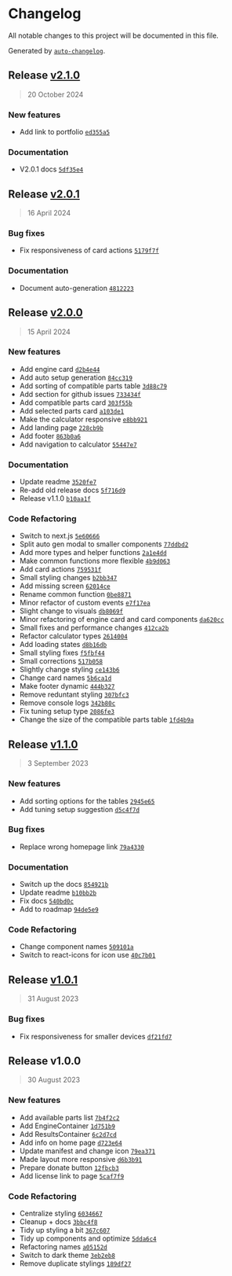 # Changelog

All notable changes to this project will be documented in this file.

Generated by [`auto-changelog`](https://github.com/CookPete/auto-changelog).

## Release [v2.1.0](https://github.com/TryphonX/CMS-Tuning-Calculator/compare/v2.0.1...v2.1.0)

> 20 October 2024

### New features

- Add link to portfolio [`ed355a5`](https://github.com/TryphonX/CMS-Tuning-Calculator/commit/ed355a5c8c3ac71bce373d7ef79eaf8614906cfa)

### Documentation

- V2.0.1 docs [`5df35e4`](https://github.com/TryphonX/CMS-Tuning-Calculator/commit/5df35e4be619112a7ec0f8471ce353efa15aab38)

## Release [v2.0.1](https://github.com/TryphonX/CMS-Tuning-Calculator/compare/v2.0.0...v2.0.1)

> 16 April 2024

### Bug fixes

- Fix responsiveness of card actions [`5179f7f`](https://github.com/TryphonX/CMS-Tuning-Calculator/commit/5179f7fc1e691ccc1786c9f34cac1e640bb4824a)

### Documentation

- Document auto-generation [`4812223`](https://github.com/TryphonX/CMS-Tuning-Calculator/commit/48122234e68d572a1bb99048131f6bdd9a98369c)

## Release [v2.0.0](https://github.com/TryphonX/CMS-Tuning-Calculator/compare/v1.1.0...v2.0.0)

> 15 April 2024

### New features

- Add engine card [`d2b4e44`](https://github.com/TryphonX/CMS-Tuning-Calculator/commit/d2b4e440014ce198f3242b697f7d09aa4619ca16)
- Add auto setup generation [`84cc319`](https://github.com/TryphonX/CMS-Tuning-Calculator/commit/84cc319ad2e918c033caaaa6e57ca8a8300370eb)
- Add sorting of compatible parts table [`3d88c79`](https://github.com/TryphonX/CMS-Tuning-Calculator/commit/3d88c79e40e9603f0ccdea2eadcdcfd3a38b5b23)
- Add section for github issues [`733434f`](https://github.com/TryphonX/CMS-Tuning-Calculator/commit/733434f75421931c18f0493b58be3ad1b3fea554)
- Add compatible parts card [`303f55b`](https://github.com/TryphonX/CMS-Tuning-Calculator/commit/303f55bfb43d250acb533e1e549323e8557b8afa)
- Add selected parts card [`a103de1`](https://github.com/TryphonX/CMS-Tuning-Calculator/commit/a103de1c7e4cf7f772d3193829116f1667eae1e7)
- Make the calculator responsive [`e8bb921`](https://github.com/TryphonX/CMS-Tuning-Calculator/commit/e8bb921bd568178201fda3fce3888c2e6598cf2a)
- Add landing page [`228cb9b`](https://github.com/TryphonX/CMS-Tuning-Calculator/commit/228cb9b8c2d0f98203709aea3eeea39ad47052b8)
- Add footer [`863b0a6`](https://github.com/TryphonX/CMS-Tuning-Calculator/commit/863b0a62c33026e0ba1b537652c68670809d03cc)
- Add navigation to calculator [`55447e7`](https://github.com/TryphonX/CMS-Tuning-Calculator/commit/55447e78ebcc9674e4b751725d4412cfab22a4a6)

### Documentation

- Update readme [`3520fe7`](https://github.com/TryphonX/CMS-Tuning-Calculator/commit/3520fe79877da45e3683c01cadfd97a882d45900)
- Re-add old release docs [`5f716d9`](https://github.com/TryphonX/CMS-Tuning-Calculator/commit/5f716d92efef714efdfbc45157740f5a03c3f187)
- Release v1.1.0 [`b10aa1f`](https://github.com/TryphonX/CMS-Tuning-Calculator/commit/b10aa1f3becfb73895c4112fd1e329bffd3daba0)

### Code Refactoring

- Switch to next.js [`5e60666`](https://github.com/TryphonX/CMS-Tuning-Calculator/commit/5e60666c4ce7b009747220cfa0bc830b7b5624e0)
- Split auto gen modal to smaller components [`77ddbd2`](https://github.com/TryphonX/CMS-Tuning-Calculator/commit/77ddbd215f59102bd4af04d6023485c330c8c160)
- Add more types and helper functions [`2a1e4dd`](https://github.com/TryphonX/CMS-Tuning-Calculator/commit/2a1e4ddce4e77ef5ce720d156f8a5de06f8cd053)
- Make common functions more flexible [`4b9d063`](https://github.com/TryphonX/CMS-Tuning-Calculator/commit/4b9d0630a4965cbd9c3064046ea941edf421a007)
- Add card actions [`759531f`](https://github.com/TryphonX/CMS-Tuning-Calculator/commit/759531f2c190a8417a2ac32213dbd3aea940781d)
- Small styling changes [`b2bb347`](https://github.com/TryphonX/CMS-Tuning-Calculator/commit/b2bb347a5c150126b28b874c37afe7dc9398efe3)
- Add missing screen [`62014ce`](https://github.com/TryphonX/CMS-Tuning-Calculator/commit/62014ce911c149d9f3e586d7db4c105362b74bbe)
- Rename common function [`0be8871`](https://github.com/TryphonX/CMS-Tuning-Calculator/commit/0be8871b009d5cb1af8b073926365c192006e074)
- Minor refactor of custom events [`e7f17ea`](https://github.com/TryphonX/CMS-Tuning-Calculator/commit/e7f17eab6decfbc17a4558efc6816e33e63f5180)
- Slight change to visuals [`db8069f`](https://github.com/TryphonX/CMS-Tuning-Calculator/commit/db8069f035dccc723ccb3e330c96ca40f8b4849e)
- Minor refactoring of engine card and card components [`da620cc`](https://github.com/TryphonX/CMS-Tuning-Calculator/commit/da620ccf76ee7c510f330cbca69b1c1a1384a8e2)
- Small fixes and performance changes [`412ca2b`](https://github.com/TryphonX/CMS-Tuning-Calculator/commit/412ca2b9edd49643c426eee2104fecf3c01de044)
- Refactor calculator types [`2614004`](https://github.com/TryphonX/CMS-Tuning-Calculator/commit/26140048c79c24cc01c3c91bad39b17ae3a0c688)
- Add loading states [`d8b16db`](https://github.com/TryphonX/CMS-Tuning-Calculator/commit/d8b16db1d902f77484e9c437611506469d29f532)
- Small styling fixes [`f5fbf44`](https://github.com/TryphonX/CMS-Tuning-Calculator/commit/f5fbf44113cb1b7ef06ecc8be6f3807cea14eeba)
- Small corrections [`517b058`](https://github.com/TryphonX/CMS-Tuning-Calculator/commit/517b0582f3b46b7807dc5c259a79c6fc10b1c1d3)
- Slightly change styling [`ce143b6`](https://github.com/TryphonX/CMS-Tuning-Calculator/commit/ce143b66e53ade582fef43e59cb5c30d093371b0)
- Change card names [`5b6ca1d`](https://github.com/TryphonX/CMS-Tuning-Calculator/commit/5b6ca1daaf9dc7a70911c2f9f1f83ae59605a714)
- Make footer dynamic [`444b327`](https://github.com/TryphonX/CMS-Tuning-Calculator/commit/444b327b0b603e63c876681600e44e4c243ecc8d)
- Remove reduntant styling [`307bfc3`](https://github.com/TryphonX/CMS-Tuning-Calculator/commit/307bfc30af911722bbd68ded4402dd0668da59a8)
- Remove console logs [`342b80c`](https://github.com/TryphonX/CMS-Tuning-Calculator/commit/342b80c9ce6e15b5249c9a47f8e27f7d5c26ea66)
- Fix tuning setup type [`2086fe3`](https://github.com/TryphonX/CMS-Tuning-Calculator/commit/2086fe35c9b0d963450d260a7a147c77cb3895ef)
- Change the size of the compatible parts table [`1fd4b9a`](https://github.com/TryphonX/CMS-Tuning-Calculator/commit/1fd4b9a2d06890715d6cb8081fe49bf9b933a5f6)

## Release [v1.1.0](https://github.com/TryphonX/CMS-Tuning-Calculator/compare/v1.0.1...v1.1.0)

> 3 September 2023

### New features

- Add sorting options for the tables [`2945e65`](https://github.com/TryphonX/CMS-Tuning-Calculator/commit/2945e65cf27019c57836691c4bad5622e18a1fcf)
- Add tuning setup suggestion [`d5c4f7d`](https://github.com/TryphonX/CMS-Tuning-Calculator/commit/d5c4f7de394003b3012956115eba273b2e3e78a7)

### Bug fixes

- Replace wrong homepage link [`79a4330`](https://github.com/TryphonX/CMS-Tuning-Calculator/commit/79a4330b7ffb1dd4ea1d082456de6f98941bd786)

### Documentation

- Switch up the docs [`854921b`](https://github.com/TryphonX/CMS-Tuning-Calculator/commit/854921b6c9cbb3b05fe2134f54c66ebfc809255c)
- Update readme [`b10bb2b`](https://github.com/TryphonX/CMS-Tuning-Calculator/commit/b10bb2b3cb87473594f222ef5b7ac2552b0c8fda)
- Fix docs [`540bd0c`](https://github.com/TryphonX/CMS-Tuning-Calculator/commit/540bd0c706ef067893700885e42bd577b1916cde)
- Add to roadmap [`94de5e9`](https://github.com/TryphonX/CMS-Tuning-Calculator/commit/94de5e952d431dbc08a6afba27f1f05dffb533c9)

### Code Refactoring

- Change component names [`509101a`](https://github.com/TryphonX/CMS-Tuning-Calculator/commit/509101a3ef3bfc2ba9c1d0d822d52a45605cec90)
- Switch to react-icons for icon use [`40c7b01`](https://github.com/TryphonX/CMS-Tuning-Calculator/commit/40c7b01a8305ea911f18cd526ccefa71c639632f)

## Release [v1.0.1](https://github.com/TryphonX/CMS-Tuning-Calculator/compare/v1.0.0...v1.0.1)

> 31 August 2023

### Bug fixes

- Fix responsiveness for smaller devices [`df21fd7`](https://github.com/TryphonX/CMS-Tuning-Calculator/commit/df21fd711b3879e0b94c79e48b5dafc20b2800b2)

## Release v1.0.0

> 30 August 2023

### New features

- Add available parts list [`7b4f2c2`](https://github.com/TryphonX/CMS-Tuning-Calculator/commit/7b4f2c2f4f7ef3662f74d81744d5e8b43b01ad6e)
- Add EngineContainer [`1d751b9`](https://github.com/TryphonX/CMS-Tuning-Calculator/commit/1d751b9032508ff7e8ea1c30d0b99dac9d4a2e9f)
- Add ResultsContainer [`6c2d7cd`](https://github.com/TryphonX/CMS-Tuning-Calculator/commit/6c2d7cd2e1c20b5bd0ee231b6807589e7f9d6375)
- Add info on home page [`d723e64`](https://github.com/TryphonX/CMS-Tuning-Calculator/commit/d723e64734256a27f0cab324565088bcd4fac8a2)
- Update manifest and change icon [`79ea371`](https://github.com/TryphonX/CMS-Tuning-Calculator/commit/79ea3718b6318d64839a6e66401258bb9c237996)
- Made layout more responsive [`d6b3b91`](https://github.com/TryphonX/CMS-Tuning-Calculator/commit/d6b3b917014a832fd48b42fe6e2590743c02c91b)
- Prepare donate button [`12fbcb3`](https://github.com/TryphonX/CMS-Tuning-Calculator/commit/12fbcb3a99f4d52c56d9d9448b646d9089394ec0)
- Add license link to page [`5caf7f9`](https://github.com/TryphonX/CMS-Tuning-Calculator/commit/5caf7f90315851645a672e526c874964c2fe639a)

### Code Refactoring

- Centralize styling [`6034667`](https://github.com/TryphonX/CMS-Tuning-Calculator/commit/60346677bc6ff5f41bb9fa8cb178a36bea5242b7)
- Cleanup + docs [`3bbc4f8`](https://github.com/TryphonX/CMS-Tuning-Calculator/commit/3bbc4f89113140979fae5b7814323df0f304bde9)
- Tidy up styling a bit [`367c607`](https://github.com/TryphonX/CMS-Tuning-Calculator/commit/367c607b6f48c5a87dd05bdd19e6df7aab5ac5b4)
- Tidy up components and optimize [`5dda6c4`](https://github.com/TryphonX/CMS-Tuning-Calculator/commit/5dda6c45f653ba23c70912b47e4a13edfe1393e7)
- Refactoring names [`a05152d`](https://github.com/TryphonX/CMS-Tuning-Calculator/commit/a05152df7ba44129cb75ebf36fc7e84f96e2246f)
- Switch to dark theme [`3eb2eb8`](https://github.com/TryphonX/CMS-Tuning-Calculator/commit/3eb2eb8bd58fa8ba4ffe57e484fef4d4c47ebf0f)
- Remove duplicate stylings [`189df27`](https://github.com/TryphonX/CMS-Tuning-Calculator/commit/189df27383c75d6e2440ecd172dba0f1f76b6ca6)
